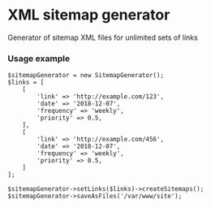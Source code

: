 # XML sitemap generator
Generator of sitemap XML files for unlimited sets of links

### Usage example
```
$sitemapGenerator = new SitemapGenerator();
$links = [
    [
        'link' => 'http://example.com/123',
        'date' => '2018-12-07',
        'frequency' => 'weekly',
        'priority' => 0.5,
    ],
    [
        'link' => 'http://example.com/456',
        'date' => '2018-12-07',
        'frequency' => 'weekly',
        'priority' => 0.5,
    ]
];

$sitemapGenerator->setLinks($links)->createSitemaps();
$sitemapGenerator->saveAsFiles('/var/www/site');
```